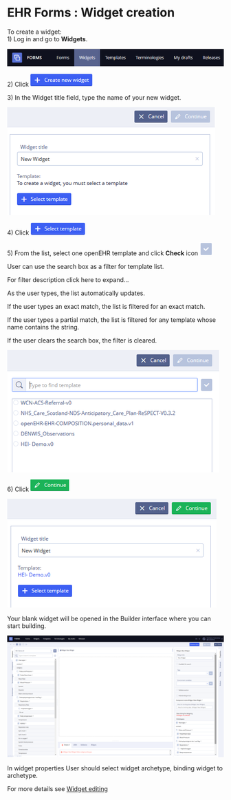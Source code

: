 # EHR Forms : Widget creation

To create a widget:  
1\) Log in and go to **Widgets**.

![](.gitbook/assets/34833442.png)

2\) Click ![](.gitbook/assets/34833443.png)

  
3\) In the Widget title field, type the name of your new widget.

![](.gitbook/assets/34833445.png)

4\) Click ![](.gitbook/assets/34833446.png)

  
5\) From the list, select one openEHR template and click **Check** icon ![](.gitbook/assets/34833479.png) 

User can use the search box as a filter for template list.

  
For filter description click here to expand...

As the user types, the list automatically updates.

If the user types an exact match, the list is filtered for an exact match.

If the user types a partial match, the list is filtered for any template whose name contains the string.

If the user clears the search box, the filter is cleared.

![](.gitbook/assets/34833448.png)

6\) Click ![](.gitbook/assets/34833453.png) 

![](.gitbook/assets/34833449.png)

Your blank widget will be opened in the Builder interface where you can start building.

![](.gitbook/assets/34833456.png)

In widget properties User should select widget archetype, binding widget to archetype.

For more details see [Widget editing](ehr-forms-widget-editing.md)

